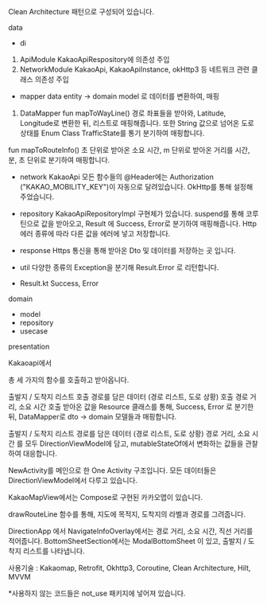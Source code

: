 Clean Architecture 패턴으로 구성되어 있습니다.

data

- di
1. ApiModule
KakaoApiRespository에 의존성 주입
2. NetworkModule
KakaoApi, KakaoApiInstance, okHttp3 등 네트워크 관련 클래스 의존성 주입

- mapper
data entity -> domain model 로 데이터를 변환하여, 매핑
1. DataMapper
fun mapToWayLine()
경로 좌표들을 받아와, Latitude, Longitude로 변환한 뒤, 리스트로 매핑해줍니다. 또한
String 값으로 넘어온 도로 상태를 Enum Class TrafficState를 통기 분기하여 매핑합니다.

fun mapToRouteInfo()
초 단위로 받아온 소요 시간, m 단위로 받아온 거리를 시간, 분, 초 단위로 분기하여 매핑합니다.

- network
KakaoApi
모든 함수들의 @Header에는 Authorization ("KAKAO_MOBILITY_KEY")이 자동으로 달려있습니다.
OkHttp를 통해 설정해주었습니다.

- repository
KakaoApiRepositoryImpl 구현체가 있습니다.
suspend를 통해 코루틴으로 값을 받아오고, Result 에 Success, Error로 분기하여 매핑해줍니다.
Http 에러 종류에 따라 다른 값을 에러에 넣고 저장합니다.

- response
Https 통신을 통해 받아온 Dto 및 데이터를 저장하는 곳 입니다.
  
- util
다양한 종류의 Exception을 분기해 Result.Error 로 리턴합니다.

- Result.kt
Success, Error

domain

- model
- repository
- usecase

presentation

Kakaoapi에서

총 세 가지의 함수를 호출하고 받아옵니다.

출발지 / 도착지 리스트 호출
경로를 담은 데이터 (경로 리스트, 도로 상황) 호출
경로 거리, 소요 시간 호출
받아온 값을 Resource 클래스를 통해, Success, Error 로 분기한 뒤, DataMapper로 dto -> domain 모델들과 매핑합니다.

출발지 / 도착지 리스트
경로를 담은 데이터 (경로 리스트, 도로 상황)
경로 거리, 소요 시간
를 모두 DirectionViewModel에 담고, mutableStateOf에서 변화하는 값들을 관찰하여 대응합니다.

NewActivity를 메인으로 한 One Activity 구조입니다. 모든 데이터들은 DirectionViewModel에서 다루고 있습니다.

KakaoMapView에서는 Compose로 구현된 카카오맵이 있습니다.

drawRouteLine 함수를 통해, 지도에 목적지, 도착지의 라벨과 경로를 그려줍니다.

DirectionApp 에서 NavigateInfoOverlay에서는 경로 거리, 소요 시간, 직선 거리를 적어줍니다. BottomSheetSection에서는 ModalBottomSheet 이 있고, 출발지 / 도착지 리스트를 나타냅니다.

사용기술 : Kakaomap, Retrofit, Okhttp3, Coroutine, Clean Architecture, Hilt, MVVM

*사용하지 않는 코드들은 not_use 패키지에 넣어져 있습니다.
